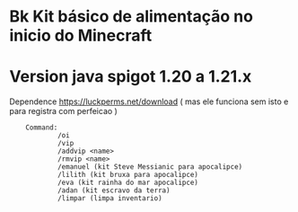 # Bk Kit básico de alimentação no inicio do Minecraft

# Version java spigot 1.20 a 1.21.x

Dependence https://luckperms.net/download ( mas ele funciona sem isto e para registra com perfeicao )

        Command: 
                /oi
                /vip
                /addvip <name>
                /rmvip <name>
                /emanuel (kit Steve Messianic para apocalipce)
                /lilith (kit bruxa para apocalipce)
                /eva (kit rainha do mar apocalipce)
                /adan (kit escravo da terra)
                /limpar (limpa inventario)

